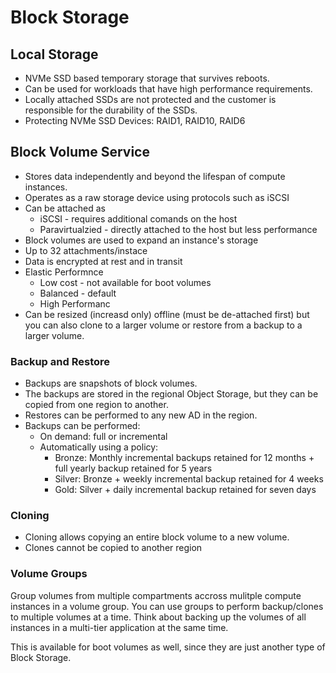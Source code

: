 # Block Storage

## Local Storage
- NVMe SSD based temporary storage that survives reboots.
- Can be used for workloads that have high performance requirements.
- Locally attached SSDs are not protected and the customer is responsible for the durability of the SSDs.
- Protecting NVMe SSD Devices: RAID1, RAID10, RAID6

## Block Volume Service
- Stores data independently and beyond the lifespan of compute instances.
- Operates as a raw storage device using protocols such as iSCSI
- Can be attached as 
  - iSCSI - requires additional comands on the host
  - Paravirtualzied - directly attached to the host but less performance
- Block volumes are used to expand an instance's storage
- Up to 32 attachments/instace
- Data is encrypted at rest and in transit
- Elastic Performnce
  - Low cost - not available for boot volumes
  - Balanced - default
  - High Performanc
- Can be resized (increasd only) offline (must be de-attached first) but you can also clone to a larger volume or restore from a backup to a larger volume.

### Backup and Restore
- Backups are snapshots of block volumes. 
- The backups are stored in the regional Object Storage, but they can be copied from one region to another.
- Restores can be performed to any new AD in the region.
- Backups can be performed:
  - On demand: full or incremental
  - Automatically using a policy: 
    - Bronze: Monthly incremental backups retained for 12 months + full yearly backup retained for 5 years
    - Silver: Bronze + weekly incremental backup retained for 4 weeks
    - Gold: Silver + daily incremental backup retained for seven days

### Cloning
- Cloning allows copying an entire block volume to a new volume.
- Clones cannot be copied to another region

### Volume Groups
Group volumes from multiple compartments accross mulitple compute instances in a volume group.
You can use groups to perform backup/clones to multiple volumes at a time. Think about backing up the volumes of all instances in a multi-tier application at the same time.

This is available for boot volumes as well, since they are just another type of Block Storage.
